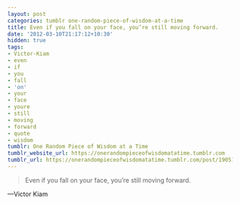 ```yaml
---
layout: post
categories: tumblr one-random-piece-of-wisdom-at-a-time
title: Even if you fall on your face, you’re still moving forward.
date: '2012-03-10T21:17:12+10:30'
hidden: true
tags:
- Victor-Kiam
- even
- if
- you
- fall
- 'on'
- your
- face
- youre
- still
- moving
- forward
- quote
- wisdom
tumblr: One Random Piece of Wisdom at a Time
tumblr_website_url: https://onerandompieceofwisdomatatime.tumblr.com
tumblr_url: https://onerandompieceofwisdomatatime.tumblr.com/post/19051667293/even-if-you-fall-on-your-face-youre-still-moving
---
```

> Even if you fall on your face, you’re still moving forward.

—Victor Kiam&nbsp;
